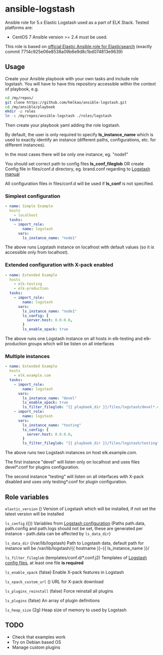 # ansible-logstash
Ansible role for 5.x Elastic Logstash used as a part of ELK Stack.
Tested platforms are:
* CentOS 7
Ansible version >= 2.4 must be used.

This role is based on [official Elastic Ansible role for Elasticsearch](https://github.com/elastic/ansible-elasticsearch) (exactly commit 7714c925e06e8538a09b6e9d8c1bd074813e9639)

## Usage
Create your Ansible playbook with your own tasks and include role logstash. You will have to have this repository accessible within the context of playbook, e.g.
```bash
cd /my/repos/
git clone https://github.com/hmlkao/ansible-logstash.git
cd /my/ansible/playbook
mkdir -p roles
ln -s /my/repos/ansible-logstash ./roles/logstash
```

Then create your playbook yaml adding the role logstash.

By default, the user is only required to specify **ls_instance_name**  which is used to exactly identify an instance (different paths, configurations, etc. for different instances).

In the most cases there will be only one instance, eg. "node1"

You should set correct path to config files **ls_conf_fileglob** OR create Config file in files/conf.d directory, eg. brand.conf regarding to [Logstash manual](https://www.elastic.co/guide/en/logstash/current/configuration-file-structure.html)

All configuration files in files/conf.d will be used if **ls_conf** is not specified.

### Simplest configuration
```yaml
- name: Simple Example
  hosts
    - localhost
  tasks:
    - import_role:
        name: logstash
      vars:
        ls_instance_name: "node1"
```
The above runs Logstash instance on localhost with default values (so it is accessible only from localhost).

### Extended configuration with X-pack enabled
```yaml
- name: Extended Example
  hosts
    - elk-testing
    - elk-production
  tasks:
    - import_role:
        name: logstash
      vars:
        ls_instance_name: "node1"
        ls_config: {
          server.host: 0.0.0.0,
        }
        ls_enable_xpack: true
```

The above runs one Logstash instance on all hosts in elk-testing and elk-production groups which will be listen on all interfaces
### Multiple instances
```yaml
- name: Extended Example
  hosts
    - elk.example.com
  tasks:
    - import_role:
        name: logstash
      vars:
        ls_instance_name: "devel"
        ls_enable_xpack: true
        ls_filter_fileglob: "{{ playbook_dir }}/files/logstash/devel*.conf"
    - import_role:
        name: logstash
      vars:
        ls_instance_name: "testing"
        ls_config: {
          server.host: 0.0.0.0,
        }
        ls_filter_fileglob: "{{ playbook_dir }}/files/logstash/testing*.conf"
```

The above runs two Logstash instances on host elk.example.com.

The first instance "devel" will listen only on localhost and uses files devel*.conf for plugins configuration.

The second instance "testing" will listen on all interfaces with X-pack disabled and uses only testing*.conf for plugin configuration.

## Role variables
`elastic_version`         () Version of Logstash which will be installed, if not set the latest version will be installed

`ls_config`               ({}) Variables from [Logstash configuration](https://www.elastic.co/guide/en/logstash/current/logstash-settings-file.html) (Paths path.data, path.config and path.logs should not be set, these are generated per instance - path.data can be affected by `ls_data_dir`)

`ls_data_dir`             (/var/lib/logstash) Path to Logstash data, default path for instance will be /var/lib/logstash/{{ hostname }}-{{ ls_instance_name }}/

`ls_filter_fileglob`      (templates/conf.d/*.conf.j2) Templates of [Logstash config files](https://www.elastic.co/guide/en/logstash/current/configuration-file-structure.html), at least one file **is required**

`ls_enable_xpack`         (false) Enable X-pack features in Logstash

`ls_xpack_custom_url`     () URL for X-pack download

`ls_plugins_reinstall`    (false) Force reinstall all plugins

`ls_plugins`              (false) An array of plugin definitions

`ls_heap_size`            (2g) Heap size of memory to used by Logstash


## TODO
* Check that examples work
* Try on Debian based OS
* Manage custom plugins
